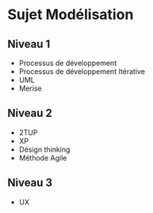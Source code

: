 # Sujet Modélisation

## Niveau 1

- Processus de développement
- Processus de développement Itérative
- UML
- Merise

## Niveau 2

- 2TUP
- XP
- Désign thinking
- Méthode Agile

## Niveau 3
- UX
